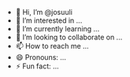 - 👋 Hi, I’m @josuuli
- 👀 I’m interested in ...
- 🌱 I’m currently learning ...
- 💞️ I’m looking to collaborate on ...
- 📫 How to reach me ...
- 😄 Pronouns: ...
- ⚡ Fun fact: ...

<!---
josuuli/josuuli is a ✨ special ✨ repository because its `README.md` (this file) appears on your GitHub profile.
You can click the Preview link to take a look at your changes.
--->

